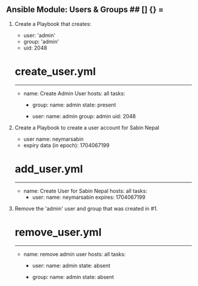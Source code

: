 
##  Ansible Module: Users & Groups  ##     [] {} =



1. Create a Playbook that creates:
   - user: 'admin'
   - group: 'admin'
   - uid: 2048

    # create_user.yml
    ---
    - name: Create Admin User
      hosts: all
      tasks:
        - group:
          name: admin
          state: present

        - user:
            name: admin
            group: admin
            uid: 2048



2. Create a Playbook to create a user account for Sabin Nepal
   - user name: neymarsabin
   - expiry data (in epoch): 1704067199

    # add_user.yml
    ---
    - name: Create User for Sabin Nepal
      hosts: all
      tasks:
        - user:
            name: neymarsabin
            expires: 1704067199



3. Remove the 'admin' user and group that was created in #1.

    # remove_user.yml
    ---
    - name: remove admin user
      hosts: all
      tasks:
        - user:
            name: admin
            state: absent 
        
        - group:
            name: admin
            state: absent